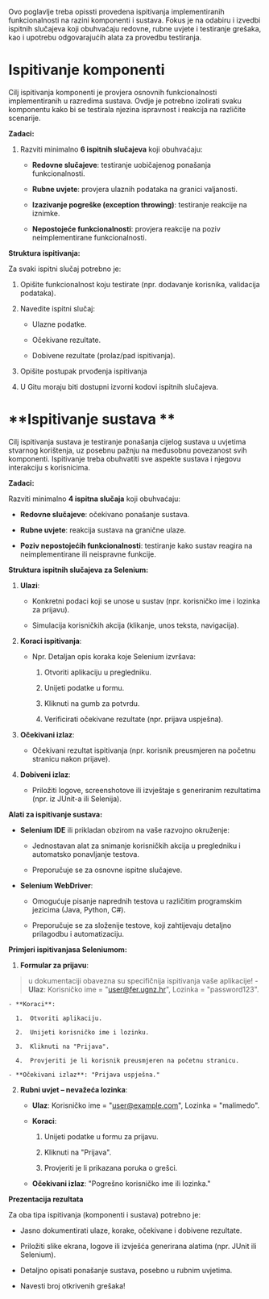 Ovo poglavlje treba opissti provedena ispitivanja implementiranih
funkcionalnosti na razini komponenti i sustava. Fokus je na odabiru i
izvedbi ispitnih slučajeva koji obuhvaćaju redovne, rubne uvjete i
testiranje grešaka, kao i upotrebu odgovarajućih alata za provedbu
testiranja.

# **Ispitivanje komponenti**


Cilj ispitivanja komponenti je provjera osnovnih funkcionalnosti
implementiranih u razredima sustava. Ovdje je potrebno izolirati svaku
komponentu kako bi se testirala njezina ispravnost i reakcija na
različite scenarije.

**Zadaci:**

1.  Razviti minimalno **6 ispitnih slučajeva** koji obuhvaćaju:

    - **Redovne slučajeve**: testiranje uobičajenog ponašanja
      funkcionalnosti.

    - **Rubne uvjete**: provjera ulaznih podataka na granici valjanosti.

    - **Izazivanje pogreške (exception throwing)**: testiranje reakcije
      na iznimke.

    - **Nepostojeće funkcionalnosti**: provjera reakcije na poziv
      neimplementirane funkcionalnosti.

**Struktura ispitivanja:**

Za svaki ispitni slučaj potrebno je:

1.  Opišite funkcionalnost koju testirate (npr. dodavanje korisnika,
    validacija podataka).

2.  Navedite ispitni slučaj:

    - Ulazne podatke.

    - Očekivane rezultate.

    - Dobivene rezultate (prolaz/pad ispitivanja).

3.  Opišite postupak prvođenja ispitivanja

4.  U Gitu moraju biti dostupni izvorni kodovi ispitnih slučajeva.


# **Ispitivanje sustava **

Cilj ispitivanja sustava je testiranje ponašanja cijelog sustava u
uvjetima stvarnog korištenja, uz posebnu pažnju na međusobnu povezanost
svih komponenti. Ispitivanje treba obuhvatiti sve aspekte sustava i
njegovu interakciju s korisnicima.

**Zadaci:**

Razviti minimalno **4 ispitna slučaja** koji obuhvaćaju:

- **Redovne slučajeve**: očekivano ponašanje sustava.

- **Rubne uvjete**: reakcija sustava na granične ulaze.

- **Poziv nepostojećih funkcionalnosti**: testiranje kako sustav reagira
  na neimplementirane ili neispravne funkcije.

**Struktura ispitnih slučajeva za Selenium:**

1.  **Ulazi**:

    - Konkretni podaci koji se unose u sustav (npr. korisničko ime i
      lozinka za prijavu).

    - Simulacija korisničkih akcija (klikanje, unos teksta, navigacija).

2.  **Koraci ispitivanja**:

    - Npr. Detaljan opis koraka koje Selenium izvršava:

      1.  Otvoriti aplikaciju u pregledniku.

      2.  Unijeti podatke u formu.

      3.  Kliknuti na gumb za potvrdu.

      4.  Verificirati očekivane rezultate (npr. prijava uspješna).

3.  **Očekivani izlaz**:

    - Očekivani rezultat ispitivanja (npr. korisnik preusmjeren na
      početnu stranicu nakon prijave).

4.  **Dobiveni izlaz**:

    - Priložiti logove, screenshotove ili izvještaje s generiranim
      rezultatima (npr. iz JUnit-a ili Selenija).

**Alati za ispitivanje sustava:**

- **Selenium IDE** ili prikladan obzirom na vaše razvojno okruženje:

  - Jednostavan alat za snimanje korisničkih akcija u pregledniku i
    automatsko ponavljanje testova.

  - Preporučuje se za osnovne ispitne slučajeve.

- **Selenium WebDriver**:

  - Omogućuje pisanje naprednih testova u različitim programskim
    jezicima (Java, Python, C#).

  - Preporučuje se za složenije testove, koji zahtijevaju detaljno
    prilagodbu i automatizaciju.

**Primjeri ispitivanjasa Seleniumom:**

1.  **Formular za prijavu**:
> u dokumentaciji obavezna su specifičnija ispitivanja vaše aplikacije!
    - **Ulaz**: Korisničko ime = "user@fer.ugnz.hr", Lozinka =
      "password123".

    - **Koraci**:

      1.  Otvoriti aplikaciju.

      2.  Unijeti korisničko ime i lozinku.

      3.  Kliknuti na "Prijava".

      4.  Provjeriti je li korisnik preusmjeren na početnu stranicu.

    - **Očekivani izlaz**: "Prijava uspješna."

2.  **Rubni uvjet – nevažeća lozinka**:

    - **Ulaz**: Korisničko ime = "user@example.com", Lozinka =
      "malimedo".

    - **Koraci**:

      1.  Unijeti podatke u formu za prijavu.

      2.  Kliknuti na "Prijava".

      3.  Provjeriti je li prikazana poruka o grešci.

    - **Očekivani izlaz**: "Pogrešno korisničko ime ili lozinka."


**Prezentacija rezultata**

Za oba tipa ispitivanja (komponenti i sustava) potrebno je:

- Jasno dokumentirati ulaze, korake, očekivane i dobivene rezultate.

- Priložiti slike ekrana, logove ili izvješća generirana alatima (npr.
  JUnit ili Selenium).

- Detaljno opisati ponašanje sustava, posebno u rubnim uvjetima.

- Navesti broj otkrivenih grešaka!
